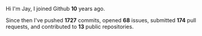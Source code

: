 Hi I'm Jay, I joined Github **10** years ago.

Since then I've pushed **1727** commits, opened **68** issues, submitted **174** pull requests, and contributed to **13** public repositories.
